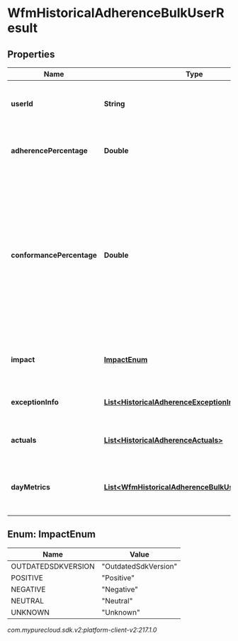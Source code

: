 # WfmHistoricalAdherenceBulkUserResult


## Properties

| Name | Type | Description | Notes |
| ------------ | ------------- | ------------- | ------------- |
| **userId** | **String** | The ID of the user for whom the adherence is queried |  [optional] |
| **adherencePercentage** | **Double** | Adherence percentage for this user, in the scale of 0 - 100 |  [optional] |
| **conformancePercentage** | **Double** | Conformance percentage for this user, in the scale of 0 - 100. Conformance percentage can be greater than 100 when the actual on queue time is greater than the scheduled on queue time for the same period. |  [optional] |
| **impact** | [**ImpactEnum**](#Enum--ImpactEnum) | The impact of the current adherence state for this user |  [optional] |
| **exceptionInfo** | [**List&lt;HistoricalAdherenceExceptionInfo&gt;**](HistoricalAdherenceExceptionInfo) | List of adherence exceptions for this user |  [optional] |
| **actuals** | [**List&lt;HistoricalAdherenceActuals&gt;**](HistoricalAdherenceActuals) | List of adherence actuals for this user |  [optional] |
| **dayMetrics** | [**List&lt;WfmHistoricalAdherenceBulkUserDayMetrics&gt;**](WfmHistoricalAdherenceBulkUserDayMetrics) | Adherence and conformance metrics for days in query range |  [optional] |


## Enum: ImpactEnum

| Name | Value |
| ---- | ----- |
| OUTDATEDSDKVERSION | &quot;OutdatedSdkVersion&quot; | 
| POSITIVE | &quot;Positive&quot; | 
| NEGATIVE | &quot;Negative&quot; | 
| NEUTRAL | &quot;Neutral&quot; | 
| UNKNOWN | &quot;Unknown&quot; | 




_com.mypurecloud.sdk.v2:platform-client-v2:217.1.0_
